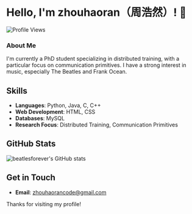 # Hello, I'm zhouhaoran（周浩然）! 👋

![Profile Views](https://komarev.com/ghpvc/?username=beatlesforever&color=blue)

### About Me
I'm currently a PhD student specializing in distributed training, with a particular focus on communication primitives. I have a strong interest in music, especially The Beatles and Frank Ocean.

## Skills
- **Languages**: Python, Java, C, C++
- **Web Development**: HTML, CSS
- **Databases**: MySQL
- **Research Focus**: Distributed Training, Communication Primitives


## GitHub Stats
![beatlesforever's GitHub stats](https://github-readme-stats.vercel.app/api?username=beatlesforever&show_icons=true&theme=radical)

## Get in Touch
- **Email**: zhouhaorancode@gmail.com

Thanks for visiting my profile!

